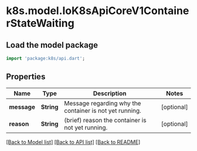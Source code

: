 # k8s.model.IoK8sApiCoreV1ContainerStateWaiting

## Load the model package
```dart
import 'package:k8s/api.dart';
```

## Properties
Name | Type | Description | Notes
------------ | ------------- | ------------- | -------------
**message** | **String** | Message regarding why the container is not yet running. | [optional] 
**reason** | **String** | (brief) reason the container is not yet running. | [optional] 

[[Back to Model list]](../README.md#documentation-for-models) [[Back to API list]](../README.md#documentation-for-api-endpoints) [[Back to README]](../README.md)


